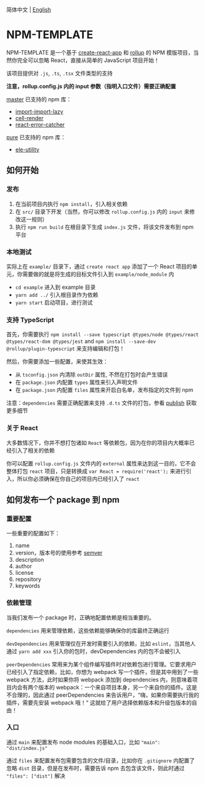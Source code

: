 简体中文 | [English](./README.md)

# NPM-TEMPLATE

NPM-TEMPLATE 是一个基于 [create-react-app](https://reactjs.org/docs/create-a-new-react-app.html) 和 [rollup](https://rollupjs.org/guide/en/) 的 NPM 模版项目，当然你完全可以忽略 React，直接从简单的 JavaScript 项目开始！

该项目提供对 `.js`, `.ts`, `.tsx` 文件类型的支持

**注意，rollup.config.js 内的 input 参数（指明入口文件）需要正确配置**

[master](https://github.com/Y-lonelY/npm-template/tree/master) 已支持的 npm 库：

- [import-import-lazy](https://www.npmjs.com/package/react-import-lazy)
- [cell-render](https://www.npmjs.com/package/cell-render)
- [react-error-catcher](https://www.npmjs.com/package/react-error-catcher)

[pure](https://github.com/Y-lonelY/npm-template/tree/pure) 已支持的 npm 库：

- [ele-utility](https://www.npmjs.com/package/ele-utility)


## 如何开始

### 发布

1. 在当前项目内执行 `npm install`，引入相关依赖
2. 在 `src/` 目录下开发（当然，你可以修改 `rollup.config.js` 内的 `input` 来修改这一规则）
3. 执行 `npm run build` 在根目录下生成 `index.js` 文件，将该文件发布到 npm 平台

### 本地测试

实际上在 `example/` 目录下，通过 `create react app` 添加了一个 React 项目的单元，你需要做的就是将生成的目标文件引入到 `example/node_module` 内

- `cd example` 进入到 example 目录
- `yarn add ../` 引入根目录作为依赖
- `yarn start` 启动项目，进行测试


### 支持 TypeScript

首先，你需要执行 `npm install --save typescript @types/node @types/react @types/react-dom @types/jest` and `npm install --save-dev @rollup/plugin-typescript` 来支持编辑和打包！

然后，你需要添加一些配置，来使其生效：
- 从 `tsconfig.json` 内清除 `outDir` 属性, 不然在打包时会产生错误
- 在 `package.json` 内配置 `types` 属性来引入声明文件
- 在 `package.json` 内配置 `files` 属性来开启白名单，发布指定的文件到 npm

注意：`dependencies` 需要正确配置来支持 `.d.ts` 文件的打包，参看 [publish](https://www.tslang.cn/docs/handbook/declaration-files/publishing.html) 获取更多细节


### 关于 React

大多数情况下，你并不想打包诸如 `React` 等依赖包，因为在你的项目内大概率已经引入了相关的依赖

你可以配置 `rollup.config.js` 文件内的 `external` 属性来达到这一目的，它不会整体打包 `react` 项目，只是转换成 `var React = require('react');` 来进行引入，所以你必须确保在你自己的项目内已经引入了 `react` 


## 如何发布一个 package 到 npm

### 重要配置

一些重要的配置如下：

1. name
2. version，版本号的使用参考 [semver](https://semver.org/lang/zh-CN/)
3. description
4. author
5. license
6. repository
7. keywords

### 依赖管理

当我们发布一个 package 时，正确地配置依赖是相当重要的。

`dependencies` 用来管理依赖，这些依赖能够确保你的库最终正确运行

`devDependencies` 用来管理仅在开发时需要引入的依赖，比如 `eslint`，当其他人通过 `yarn add xxx` 引入你的包时，devDependencies 内的包不会被引入

`peerDependencies` 常用来为某个组件编写插件时对依赖包进行管理。它要求用户已经引入了指定依赖，比如，你想为 webpack 写一个插件，但是其中用到了一些 webpack 方法，此时如果你将 webpack 添加到 dependencies 内，则意味着项目内会有两个版本的 webpack：一个来自项目本身，另一个来自你的插件。这是不合理的，因此通过 peerDependencies 来告诉用户，“嗨，如果你需要执行我的插件，需要先安装 webpack 哦！“ 这就给了用户选择依赖版本和升级包版本的自由！

### 入口

通过 `main` 来配置发布 node modules 的基础入口，比如 `"main": "dist/index.js"`

通过 `files` 来配置发布包需要包含的文件/目录，比如你在 `.gitignore` 内配置了忽略 `dist` 目录，但是在发布时，需要告诉 npm 去包含该文件，则此时通过 `"files": ["dist"]` 解决

